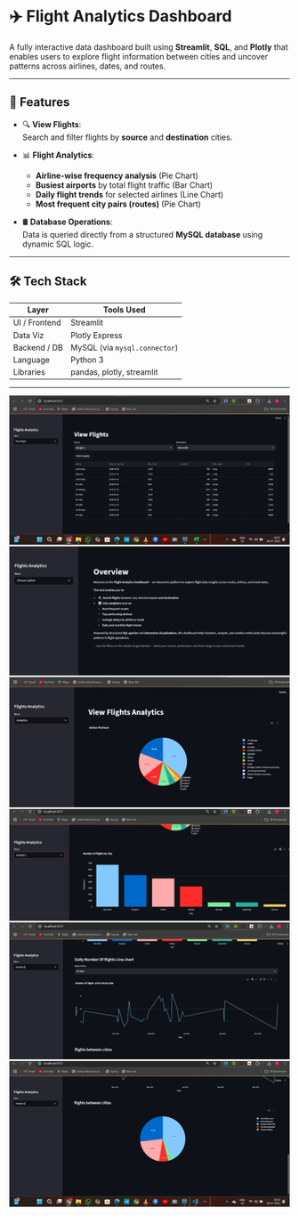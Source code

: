 # ✈️ Flight Analytics Dashboard

A fully interactive data dashboard built using **Streamlit**, **SQL**, and **Plotly** that enables users to explore flight information between cities and uncover patterns across airlines, dates, and routes.

---

## 📌 Features

- 🔍 **View Flights**:  
  Search and filter flights by **source** and **destination** cities.

- 📊 **Flight Analytics**:
  - **Airline-wise frequency analysis** (Pie Chart)
  - **Busiest airports** by total flight traffic (Bar Chart)
  - **Daily flight trends** for selected airlines (Line Chart)
  - **Most frequent city pairs (routes)** (Pie Chart)

- 🛢️ **Database Operations**:  
  Data is queried directly from a structured **MySQL database** using dynamic SQL logic.

---

## 🛠 Tech Stack

| Layer           | Tools Used                      |
|----------------|----------------------------------|
| UI / Frontend   | Streamlit                        |
| Data Viz        | Plotly Express                   |
| Backend / DB    | MySQL (via `mysql.connector`)    |
| Language        | Python 3                         |
| Libraries       | pandas, plotly, streamlit        |

---


![Screenshot 1](screenshots/1.png)
![Screenshot 2](screenshots/2.png)
![Screenshot 3](screenshots/3.png)
![Screenshot 4](screenshots/4.png)
![Screenshot 5](screenshots/5.png)
![Screenshot 6](screenshots/6.png)

